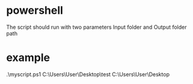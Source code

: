 # powershell
The script should run with two parameters Input folder and Output folder path
# example
.\myscript.ps1 C:\Users\User\Desktop\test C:\Users\User\Desktop
